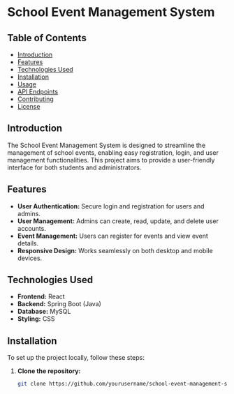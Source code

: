 # School Event Management System

## Table of Contents
- [Introduction](#introduction)
- [Features](#features)
- [Technologies Used](#technologies-used)
- [Installation](#installation)
- [Usage](#usage)
- [API Endpoints](#api-endpoints)
- [Contributing](#contributing)
- [License](#license)

## Introduction
The School Event Management System is designed to streamline the management of school events, enabling easy registration, login, and user management functionalities. This project aims to provide a user-friendly interface for both students and administrators.

## Features
- **User Authentication:** Secure login and registration for users and admins.
- **User Management:** Admins can create, read, update, and delete user accounts.
- **Event Management:** Users can register for events and view event details.
- **Responsive Design:** Works seamlessly on both desktop and mobile devices.

## Technologies Used
- **Frontend:** React
- **Backend:** Spring Boot (Java)
- **Database:** MySQL
- **Styling:** CSS

## Installation
To set up the project locally, follow these steps:

1. **Clone the repository:**
   ```bash
   git clone https://github.com/yourusername/school-event-management-system.git
